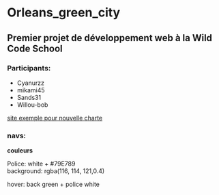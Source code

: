 # Orleans_green_city

## Premier projet de développement web à la Wild Code School  

### Participants:  
* Cyanurzz
* mikami45
* Sands31
* Willou-bob
   
[site exemple pour nouvelle charte](https://growthspark.com/)

### navs:
**couleurs**

Police: white + #79E789  
background: rgba(116, 114, 121,0.4)

hover: back green + police white

